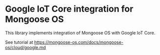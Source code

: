 # Google IoT Core integration for Mongoose OS

This library implements integration of Mongoose OS with Google IoT Core.

See tutorial at https://mongoose-os.com/docs/mongoose-os/cloud/google.md
